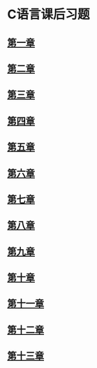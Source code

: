 # C语言课后习题

## [第一章](chapters/chapter1.md)

## [第二章](chapters/chapter2.md)

## [第三章](chapters/chapter3.md)

## [第四章](chapters/chapter4.md)

## [第五章](chapters/chapter5.md)

## [第六章](chapters/chapter6.md)

## [第七章](chapters/chapter7.md)

## [第八章](chapters/chapter8.md)

## [第九章](chapters/chapter9.md)

## [第十章](chapters/chapter10.md)

## [第十一章](chapters/chapter11.md)

## [第十二章](chapters/chapter12.md)

## [第十三章](chapters/chapter13.md)


